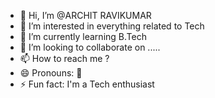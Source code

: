 - 👋 Hi, I’m @ARCHIT RAVIKUMAR
- 👀 I’m interested in everything related to Tech
- 🌱 I’m currently learning B.Tech
- 💞️ I’m looking to collaborate on .....
- 📫 How to reach me ?
- 😄 Pronouns: 🗿
- ⚡ Fun fact: I'm a Tech enthusiast 

<!---
ARCHIT-RAVIKUMAR/ARCHIT-RAVIKUMAR is a ✨ special ✨ repository because its `README.md` (this file) appears on your GitHub profile.
You can click the Preview link to take a look at your changes.
--->
